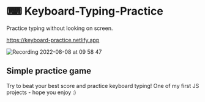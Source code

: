 # ⌨ Keyboard-Typing-Practice
Practice typing without looking on screen.

https://keyboard-practice.netlify.app

![Recording 2022-08-08 at 09 58 47](https://user-images.githubusercontent.com/99325577/183369098-87eb2284-f0dd-46b4-8716-c3726e5a0b95.gif)

## Simple practice game
Try to beat your best score and practice keyboard typing!
One of my first JS projects - hope you enjoy :) 

